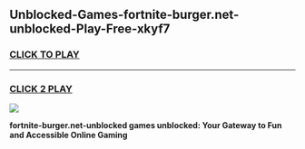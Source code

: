 
## Unblocked-Games-fortnite-burger.net-unblocked-Play-Free-xkyf7
<h3>
<a href="https://premium76.site?title=fortnite-burger.net-unblocked&ref=20M">CLICK TO PLAY</a></h3>
<hr>

<h3>
<a href="https://premium76.site?title=fortnite-burger.net-unblocked&ref=20M">CLICK 2 PLAY</a>
  
</h3>

<a href="https://premium76.site?title=fortnite-burger.net-unblocked&ref=19M"><img src="https://clearcache.store/games.png"></a>


**fortnite-burger.net-unblocked games unblocked: Your Gateway to Fun and Accessible Online Gaming**
